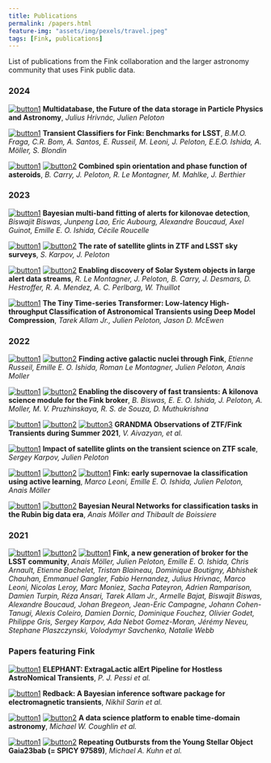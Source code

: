 ```yaml
---
title: Publications
permalink: /papers.html
feature-img: "assets/img/pexels/travel.jpeg"
tags: [Fink, publications]
---
```


List of publications from the Fink collaboration and the larger astronomy community that uses Fink public data.

### 2024

[![button1](https://img.shields.io/static/v1?label=&message=CHEP2023&color=blue&style=plastic&logo=fing&logoColor=white)](https://www.epj-conferences.org/articles/epjconf/pdf/2024/05/epjconf_chep2024_01039.pdf) **Multidatabase, the Future of the data storage in Particle Physics and Astronomy**,
_Julius Hrivnác, Julien Peloton_

[![button1](https://img.shields.io/static/v1?label=&message=arxiv&color=critical&style=plastic&logo=fing&logoColor=white)](https://arxiv.org/abs/2404.08798) **Transient Classifiers for Fink: Benchmarks for LSST**,
_B.M.O. Fraga, C.R. Bom, A. Santos, E. Russeil, M. Leoni, J. Peloton, E.E.O. Ishida, A. Möller, S. Blondin_

[![button1](https://img.shields.io/static/v1?label=&message=arxiv&color=critical&style=plastic&logo=fing&logoColor=white)](https://arxiv.org/abs/2403.20179) [![button2](https://img.shields.io/static/v1?label=&message=AA&color=blue&style=plastic&logo=&logoColor=white)](https://doi.org/10.1051/0004-6361/202449789) **Combined spin orientation and phase function of asteroids**,
_B. Carry, J. Peloton, R. Le Montagner, M. Mahlke, J. Berthier_

### 2023

[![button1](https://img.shields.io/static/v1?label=&message=arxiv&color=critical&style=plastic&logo=fing&logoColor=white)](https://arxiv.org/abs/2311.04845) **Bayesian multi-band fitting of alerts for kilonovae detection**,
_Biswajit Biswas, Junpeng Lao, Eric Aubourg, Alexandre Boucaud, Axel Guinot, Emille E. O. Ishida, Cécile Roucelle_

[![button1](https://img.shields.io/static/v1?label=&message=arxiv&color=critical&style=plastic&logo=fing&logoColor=white)](https://arxiv.org/abs/2310.17322) [![button2](https://img.shields.io/static/v1?label=&message=CAOSP&color=blue&style=plastic&logo=&logoColor=white)](https://doi.org/10.31577/caosp.2023.53.4.69) **The rate of satellite glints in ZTF and LSST sky surveys**,
_S. Karpov, J. Peloton_

[![button1](https://img.shields.io/static/v1?label=&message=arxiv&color=critical&style=plastic&logo=fing&logoColor=white)](https://arxiv.org/abs/2305.01123) [![button2](https://img.shields.io/static/v1?label=&message=AA&color=blue&style=plastic&logo=&logoColor=white)](https://doi.org/10.1051/0004-6361/202346905) **Enabling discovery of Solar System objects in large alert data streams**,
_R. Le Montagner, J. Peloton, B. Carry, J. Desmars, D. Hestroffer, R. A. Mendez, A. C. Perlbarg, W. Thuillot_

[![button1](https://img.shields.io/static/v1?label=&message=arxiv&color=critical&style=plastic&logo=fing&logoColor=white)](https://arxiv.org/abs/2303.08951) **The Tiny Time-series Transformer: Low-latency High-throughput Classification of Astronomical Transients using Deep Model Compression**,
_Tarek Allam Jr., Julien Peloton, Jason D. McEwen_

### 2022

[![button1](https://img.shields.io/static/v1?label=&message=arxiv&color=critical&style=plastic&logo=fing&logoColor=white)](https://arxiv.org/abs/2211.10987) [![button2](https://img.shields.io/static/v1?label=&message=neurips&color=blue&style=plastic&logo=&logoColor=white)](https://neurips.cc/virtual/2022/event/57026) **Finding active galactic nuclei through Fink**,
_Etienne Russeil, Emille E. O. Ishida, Roman Le Montagner, Julien Peloton, Anais Moller_

[![button1](https://img.shields.io/static/v1?label=&message=arxiv&color=critical&style=plastic&logo=fing&logoColor=white)](https://arxiv.org/abs/2210.17433) [![button2](https://img.shields.io/static/v1?label=&message=AA&color=blue&style=plastic&logo=&logoColor=white)](https://doi.org/10.1051/0004-6361/202245340) **Enabling the discovery of fast transients: A kilonova science module for the Fink broker**,
_B. Biswas, E. E. O. Ishida, J. Peloton, A. Moller, M. V. Pruzhinskaya, R. S. de Souza, D. Muthukrishna_

[![button1](https://img.shields.io/static/v1?label=&message=arxiv&color=critical&style=plastic&logo=fing&logoColor=white)](https://arxiv.org/abs/2202.09766) [![button2](https://img.shields.io/static/v1?label=&message=mnras&color=blue&style=plastic&logo=&logoColor=white)](https://doi.org/10.1093/mnras/stac2054) [![button3](https://img.shields.io/static/v1?label=&message=data&color=orange&style=plastic&logo=&logoColor=white)](https://github.com/astrolabsoftware/fink_grandma_kn) **GRANDMA Observations of ZTF/Fink Transients during Summer 2021**,
_V. Aivazyan, et al._

[![button1](https://img.shields.io/static/v1?label=&message=arxiv&color=critical&style=plastic&logo=fing&logoColor=white)](https://arxiv.org/abs/2202.05719) **Impact of satellite glints on the transient science on ZTF scale**,
_Sergey Karpov, Julien Peloton_

[![button1](https://img.shields.io/static/v1?label=&message=arxiv&color=critical&style=plastic&logo=fing&logoColor=white)](https://arxiv.org/abs/2111.11438) [![button2](https://img.shields.io/static/v1?label=&message=A%26A&color=blue&style=plastic&logo=&logoColor=white)](https://doi.org/10.1051/0004-6361/202142715) [![button1](https://img.shields.io/static/v1?label=&message=zenodo&color=green&style=plastic&logo=&logoColor=white)](https://doi.org/10.5281/zenodo.5645609)  **Fink: early supernovae Ia classification using active learning**,
_Marco Leoni, Emille E. O. Ishida, Julien Peloton, Anais Möller_

[![button1](https://img.shields.io/static/v1?label=&message=arxiv&color=critical&style=plastic&logo=fing&logoColor=white)](https://arxiv.org/pdf/2207.04578) [![button2](https://img.shields.io/static/v1?label=&message=ICML&color=blue&style=plastic&logo=&logoColor=white)](https://ml4astro.github.io/icml2022/)  **Bayesian Neural Networks for classification tasks in the Rubin big data era**,
_Anais Möller and Thibault de Boissiere_

### 2021

[![button1](https://img.shields.io/static/v1?label=&message=arxiv&color=critical&style=plastic&logo=fing&logoColor=white)](https://arxiv.org/abs/2009.10185) [![button2](https://img.shields.io/static/v1?label=&message=mnras&color=blue&style=plastic&logo=&logoColor=white)](https://doi.org/10.1093/mnras/staa3602) [![button1](https://img.shields.io/static/v1?label=&message=zenodo&color=green&style=plastic&logo=&logoColor=white)](https://doi.org/10.5281/zenodo.4036589) **Fink, a new generation of broker for the LSST community**, _Anais Möller, Julien Peloton, Emille E. O. Ishida, Chris Arnault, Etienne Bachelet, Tristan Blaineau, Dominique Boutigny, Abhishek Chauhan, Emmanuel Gangler, Fabio Hernandez, Julius Hrivnac, Marco Leoni, Nicolas Leroy, Marc Moniez, Sacha Pateyron, Adrien Ramparison, Damien Turpin, Réza Ansari, Tarek Allam Jr., Armelle Bajat, Biswajit Biswas, Alexandre Boucaud, Johan Bregeon, Jean-Eric Campagne, Johann Cohen-Tanugi, Alexis Coleiro, Damien Dornic, Dominique Fouchez, Olivier Godet, Philippe Gris, Sergey Karpov, Ada Nebot Gomez-Moran, Jérémy Neveu, Stephane Plaszczynski, Volodymyr Savchenko, Natalie Webb_

### Papers featuring Fink

[![button1](https://img.shields.io/static/v1?label=&message=arxiv&color=critical&style=plastic&logo=fing&logoColor=white)](https://arxiv.org/abs/2404.18165) **ELEPHANT: ExtragaLactic alErt Pipeline for Hostless AstroNomical Transients**, _P. J. Pessi et al._

[![button1](https://img.shields.io/static/v1?label=&message=arxiv&color=critical&style=plastic&logo=fing&logoColor=white)](https://arxiv.org/abs/2308.12806) **Redback: A Bayesian inference software package for electromagnetic transients**, _Nikhil Sarin et al._

[![button1](https://img.shields.io/static/v1?label=&message=arxiv&color=critical&style=plastic&logo=fing&logoColor=white)](https://arxiv.org/abs/2305.00108) [![button2](https://img.shields.io/static/v1?label=&message=ApJS&color=blue&style=plastic&logo=&logoColor=white)](https://ui.adsabs.harvard.edu/link_gateway/2023ApJS..267...31C/doi:10.3847/1538-4365/acdee1) **A data science platform to enable time-domain astronomy**, _Michael W. Coughlin et al._

[![button1](https://img.shields.io/static/v1?label=&message=arxiv&color=critical&style=plastic&logo=fing&logoColor=white)](https://arxiv.org/abs/2303.09409) [![button2](https://img.shields.io/static/v1?label=&message=RNAAS&color=blue&style=plastic&logo=&logoColor=white)](https://doi.org/10.3847/2515-5172/acc4c9) **Repeating Outbursts from the Young Stellar Object Gaia23bab (= SPICY 97589)**, _Michael A. Kuhn et al._
